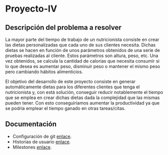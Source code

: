 # Proyecto-IV

## Descripción del problema a resolver
La mayor parte del tiempo de trabajo de un nutricionista consiste en crear las dietas personalizadas que cada uno de sus clientes necesita. Dichas dietas se hacen en función de unos parámetros obtenidos de una serie de pruebas realizadas al cliente. Estos parámetros son altura, peso, etc. Una vez obtenidos, se calcula la cantidad de calorias que necesita consumir si lo que desea es aumentar peso, disminuir peso o mantener el mismo peso pero cambiando hábitos alimenticios. 

El objetivo del desarrollo de este proyecto consiste en generar automáticamente dietas para los diferentes clientes que tenga el nutricionista y, con está solución, conseguir reducir notablemente el tiempo que se emplea en crear dichas dietas dada la complejidad que las mismas pueden tener. Con esto conseguiriamos aumentar la productividad ya que se podría emplear el tiempo ganado en otras tareas/citas.


## Documentación
- Configuración de git [enlace](docs/configuracion-git.md).
- Historias de usuario [enlace](docs/historias-usuario.md).
- Milestones [enlace](docs/milestones.md).